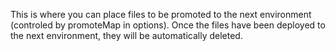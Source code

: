 This is where you can place files to be promoted to the next environment (controled by promoteMap in options).  Once the files have been deployed to the next environment, they will be automatically deleted.
